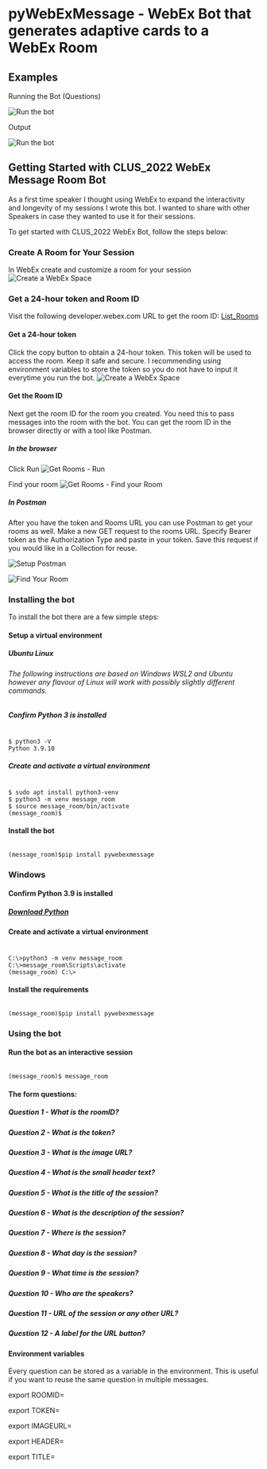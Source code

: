 # pyWebExMessage - WebEx Bot that generates adaptive cards to a WebEx Room

## Examples
Running the Bot (Questions)

![Run the bot](readme/Example001.png)

Output

![Run the bot](readme/Example002.png)

## Getting Started with CLUS_2022 WebEx Message Room Bot
As a first time speaker I thought using WebEx to expand the interactivity and longevity of my sessions I wrote this bot. I wanted to share with other Speakers in case they wanted to use it for their sessions. 

To get started with CLUS_2022 WebEx Bot, follow the steps below:
### Create A Room for Your Session
In WebEx create and customize a room for your session
![Create a WebEx Space](readme/001_create_space.png)

### Get a 24-hour token and Room ID
Visit the following developer.webex.com URL to get the room ID:
[List_Rooms](https://developer.webex.com/docs/api/v1/rooms/list-rooms)

#### Get a 24-hour token
Click the copy button to obtain a 24-hour token. This token will be used to access the room. Keep it safe and secure. I recommending using environment variables to store the token so you do not have to input it everytime you run the bot.
![Create a WebEx Space](readme/002_get_webex_token.png)

#### Get the Room ID
Next get the room ID for the room you created. You need this to pass messages into the room with the bot. You can get the room ID in the browser directly or with a tool like Postman.

##### In the browser 
Click Run
![Get Rooms - Run](readme/003_run_in_browser01.png)

Find your room
![Get Rooms - Find your Room](readme/003_run_in_browser02.png)
##### In Postman
After you have the token and Rooms URL you can use Postman to get your rooms as well. Make a new GET request to the rooms URL. Specify Bearer token as the Authorization Type and paste in your token. Save this request if you would like in a Collection for reuse. 

![Setup Postman](readme/004_run_in_postman01.png)

![Find Your Room](readme/004_run_in_postman02.png)
### Installing the bot
To install the bot there are a few simple steps:
#### Setup a virtual environment
##### Ubuntu Linux 
###### The following instructions are based on Windows WSL2 and Ubuntu however any flavour of Linux will work with possibly slightly different commands.

##### Confirm Python 3 is installed

#####
```console

$ python3 -V
Python 3.9.10

```

##### Create and activate a virtual environment

#####
```console

$ sudo apt install python3-venv
$ python3 -m venv message_room
$ source message_room/bin/activate
(message_room)$

```
#### Install the bot
```console

(message_room)$pip install pywebexmessage

```
### Windows

#### Confirm Python 3.9 is installed
##### [Download Python](https://python.org)
#### Create and activate a virtual environment
#####
```console

C:\>python3 -m venv message_room
C:\>message_room\Scripts\activate
(message_room) C:\>

```
#### Install the requirements
```console

(message_room)$pip install pywebexmessage

```

### Using the bot
#### Run the bot as an interactive session
```console

(message_room)$ message_room

```
#### The form questions:

##### Question 1 - What is the roomID?

##### Question 2 - What is the token?

##### Question 3 - What is the image URL?

##### Question 4 - What is the small header text?

##### Question 5 - What is the title of the session?

##### Question 6 - What is the description of the session?

##### Question 7 - Where is the session?

##### Question 8 - What day is the session?

##### Question 9 - What time is the session?

##### Question 10 - Who are the speakers?

##### Question 11 - URL of the session or any other URL?

##### Question 12 - A label for the URL button?

#### Environment variables

Every question can be stored as a variable in the environment. This is useful if you want to reuse the same question in multiple messages.

export ROOMID=<roomID>

export TOKEN=<token>

export IMAGEURL=<imageURL>

export HEADER=<smalltext>

export TITLE=<title>

export DESCRIPTION=<description>

export LOCATION=<location>

export DATE=<date>

export TIME=<time>

export SPEAKERS=<speakers>

export URL=<url>

export URL_LABEL=<url_label>